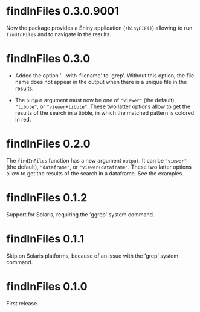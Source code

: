 # findInFiles 0.3.0.9001

Now the package provides a Shiny application (`shinyFIF()`) allowing to run 
`findInFiles` and to navigate in the results.


# findInFiles 0.3.0

* Added the option '--with-filename' to 'grep'. Without this option, the file 
name does not appear in the output when there is a unique file in the results.

* The `output` argument must now be one of `"viewer"` (the default), 
`"tibble"`, or `"viewer+tibble"`. These two latter options allow to get the 
results of the search in a tibble, in which the matched pattern is colored in 
red.


# findInFiles 0.2.0

The `findInFiles` function has a new argument `output`. It can be `"viewer"` 
(the default), `"dataframe"`, or `"viewer+dataframe"`. These two latter options 
allow to get the results of the search in a dataframe. See the examples.


# findInFiles 0.1.2

Support for Solaris, requiring the 'ggrep' system command.


# findInFiles 0.1.1

Skip on Solaris platforms, because of an issue with the 'grep' system command.


# findInFiles 0.1.0

First release.
